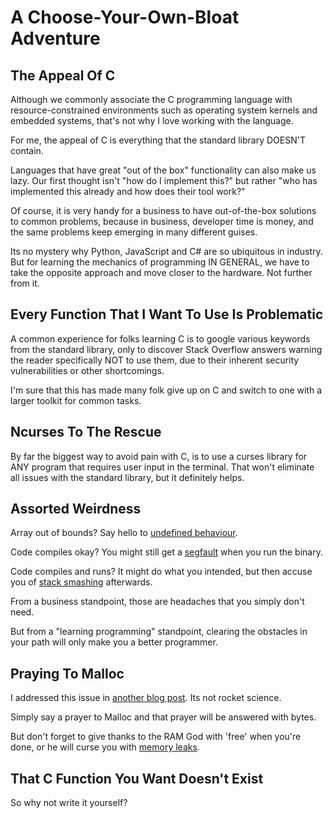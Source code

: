 # A Choose-Your-Own-Bloat Adventure

## The Appeal Of C

Although we commonly associate the C programming language with resource-constrained environments such as operating system kernels and embedded systems, that's not
why I love working with the language.

For me, the appeal of C is everything that the standard library DOESN'T contain.

Languages that have great "out of the box" functionality can also make us lazy. Our first thought isn't "how do I implement this?" but rather "who has implemented
this already and how does their tool work?"

Of course, it is very handy for a business to have out-of-the-box solutions to common problems, because in business, developer time is money, and the same problems keep emerging in many different guises.

Its no mystery why Python, JavaScript and C# are so ubiquitous in industry. But for learning the mechanics of programming IN GENERAL, we have to take the opposite
approach and move closer to the hardware. Not further from it.

## Every Function That I Want To Use Is Problematic

A common experience for folks learning C is to google various keywords from the standard library, only to discover Stack Overflow answers warning the reader
specifically NOT to use them, due to their inherent security vulnerabilities or other shortcomings.

I'm sure that this has made many folk give up on C and switch to one with a larger toolkit for common tasks.

## Ncurses To The Rescue

By far the biggest way to avoid pain with C, is to use a curses library for ANY program that requires user input in the terminal. That won't
eliminate all issues with the standard library, but it definitely helps.

## Assorted Weirdness

Array out of bounds? Say hello to [undefined behaviour](https://en.wikipedia.org/wiki/Undefined_behavior).

Code compiles okay? You might still get a [segfault](https://en.wikipedia.org/wiki/Segmentation_fault) when you run the binary.

Code compiles and runs? It might do what you intended, but then accuse you of [stack smashing](https://stackoverflow.com/questions/1345670/stack-smashing-detected#1347464) afterwards.

From a business standpoint, those are headaches that you simply don't need.

But from a "learning programming" standpoint, clearing the obstacles in your path will only make you a better programmer.

## Praying To Malloc

I addressed this issue in [another blog post](https://github.com/sammi-turner/Blog/blob/main/setting-forth-in-c.md). Its not rocket science.

Simply say a prayer to Malloc and that prayer will be answered with bytes.

But don't forget to give thanks to the RAM God with 'free' when you're done, or he will curse you with [memory leaks](https://www.youtube.com/watch?v=Fgb8l2Ve8vo).

## That C Function You Want Doesn't Exist

So why not write it yourself?
